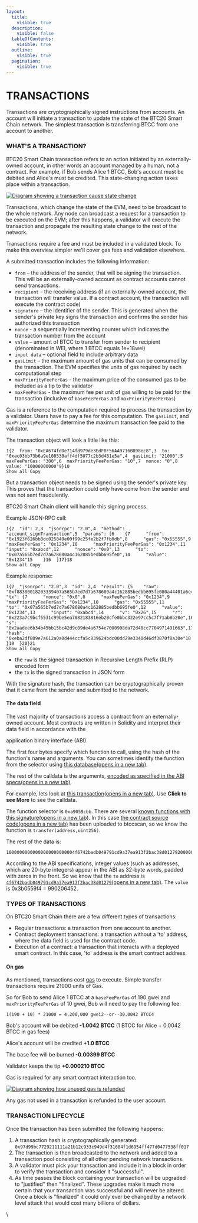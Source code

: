 ```yaml
---
layout:
  title:
    visible: true
  description:
    visible: false
  tableOfContents:
    visible: true
  outline:
    visible: true
  pagination:
    visible: true
---
```


# TRANSACTIONS

Transactions are cryptographically signed instructions from accounts. An account will initiate a transaction to update the state of the BTC20 Smart Chain network. The simplest transaction is transferring BTCC from one account to another.

### WHAT'S A TRANSACTION? <a href="#whats-a-transaction" id="whats-a-transaction"></a>

BTC20 Smart Chain transaction refers to an action initiated by an externally-owned account, in other words an account managed by a human, not a contract. For example, if Bob sends Alice 1 BTCC, Bob's account must be debited and Alice's must be credited. This state-changing action takes place within a transaction.

[![Diagram showing a transaction cause state change](https://ethereum.org/static/570dedb843948d6bef5e21a6769d5c35/302a4/tx.png)](https://ethereum.org/static/570dedb843948d6bef5e21a6769d5c35/302a4/tx.png)

Transactions, which change the state of the EVM, need to be broadcast to the whole network. Any node can broadcast a request for a transaction to be executed on the EVM; after this happens, a validator will execute the transaction and propagate the resulting state change to the rest of the network.

Transactions require a fee and must be included in a validated block. To make this overview simpler we'll cover gas fees and validation elsewhere.

A submitted transaction includes the following information:

* `from` – the address of the sender, that will be signing the transaction. This will be an externally-owned account as contract accounts cannot send transactions.
* `recipient` – the receiving address (if an externally-owned account, the transaction will transfer value. If a contract account, the transaction will execute the contract code)
* `signature` – the identifier of the sender. This is generated when the sender's private key signs the transaction and confirms the sender has authorized this transaction
* `nonce` - a sequentially incrementing counter which indicates the transaction number from the account
* `value` – amount of BTCC to transfer from sender to recipient (denominated in WEI, where 1 BTCC equals 1e+18wei)
* `input data` – optional field to include arbitrary data
* `gasLimit` – the maximum amount of gas units that can be consumed by the transaction. The EVM specifies the units of gas required by each computational step
* `maxPriorityFeePerGas` - the maximum price of the consumed gas to be included as a tip to the validator
* `maxFeePerGas` - the maximum fee per unit of gas willing to be paid for the transaction (inclusive of `baseFeePerGas` and `maxPriorityFeePerGas`)

Gas is a reference to the computation required to process the transaction by a validator. Users have to pay a fee for this computation. The `gasLimit`, and `maxPriorityFeePerGas` determine the maximum transaction fee paid to the validator.&#x20;

The transaction object will look a little like this:

```
1{2  from: "0xEA674fdDe714fd979de3EdF0F56AA9716B898ec8",3  to: "0xac03bb73b6a9e108530aff4df5077c2b3d481e5a",4  gasLimit: "21000",5  maxFeePerGas: "300",6  maxPriorityFeePerGas: "10",7  nonce: "0",8  value: "10000000000"9}10
Show all Copy
```

But a transaction object needs to be signed using the sender's private key. This proves that the transaction could only have come from the sender and was not sent fraudulently.

BTC20 Smart Chain client will handle this signing process.

Example JSON-RPC call:

```
1{2  "id": 2,3  "jsonrpc": "2.0",4  "method": "account_signTransaction",5  "params": [6    {7      "from": "0x1923f626bb8dc025849e00f99c25fe2b2f7fb0db",8      "gas": "0x55555",9      "maxFeePerGas": "0x1234",10      "maxPriorityFeePerGas": "0x1234",11      "input": "0xabcd",12      "nonce": "0x0",13      "to": "0x07a565b7ed7d7a678680a4c162885bedbb695fe0",14      "value": "0x1234"15    }16  ]17}18
Show all Copy
```

Example response:

```
1{2  "jsonrpc": "2.0",3  "id": 2,4  "result": {5    "raw": "0xf88380018203339407a565b7ed7d7a678680a4c162885bedbb695fe080a44401a6e4000000000000000000000000000000000000000000000000000000000000001226a0223a7c9bcf5531c99be5ea7082183816eb20cfe0bbc322e97cc5c7f71ab8b20ea02aadee6b34b45bb15bc42d9c09de4a6754e7000908da72d48cc7704971491663",6    "tx": {7      "nonce": "0x0",8      "maxFeePerGas": "0x1234",9      "maxPriorityFeePerGas": "0x1234",10      "gas": "0x55555",11      "to": "0x07a565b7ed7d7a678680a4c162885bedbb695fe0",12      "value": "0x1234",13      "input": "0xabcd",14      "v": "0x26",15      "r": "0x223a7c9bcf5531c99be5ea7082183816eb20cfe0bbc322e97cc5c7f71ab8b20e",16      "s": "0x2aadee6b34b45bb15bc42d9c09de4a6754e7000908da72d48cc7704971491663",17      "hash": "0xeba2df809e7a612a0a0d444ccfa5c839624bdc00dd29e3340d46df3870f8a30e"18    }19  }20}21
Show all Copy
```

* the `raw` is the signed transaction in Recursive Length Prefix (RLP) encoded form
* the `tx` is the signed transaction in JSON form

With the signature hash, the transaction can be cryptographically proven that it came from the sender and submitted to the network.

#### The data field <a href="#the-data-field" id="the-data-field"></a>

The vast majority of transactions access a contract from an externally-owned account. Most contracts are written in Solidity and interpret their data field in accordance with the&#x20;

application binary interface (ABI).

The first four bytes specify which function to call, using the hash of the function's name and arguments. You can sometimes identify the function from the selector using [this database(opens in a new tab)](https://www.4byte.directory/signatures/).

The rest of the calldata is the arguments, [encoded as specified in the ABI specs(opens in a new tab)](https://docs.soliditylang.org/en/latest/abi-spec.html#formal-specification-of-the-encoding).

For example, lets look at [this transaction(opens in a new tab)](https://etherscan.io/tx/0xd0dcbe007569fcfa1902dae0ab8b4e078efe42e231786312289b1eee5590f6a1). Use **Click to see More** to see the calldata.

The function selector is `0xa9059cbb`. There are several [known functions with this signature(opens in a new tab)](https://www.4byte.directory/signatures/?bytes4_signature=0xa9059cbb). In this case [the contract source code(opens in a new tab)](https://etherscan.io/address/0xa0b86991c6218b36c1d19d4a2e9eb0ce3606eb48#code) has been uploaded to btccscan, so we know the function is `transfer(address,uint256)`.

The rest of the data is:

```
10000000000000000000000004f6742badb049791cd9a37ea913f2bac38d012792000000000000000000000000000000000000000000000000000000003b0559f43
```

According to the ABI specifications, integer values (such as addresses, which are 20-byte integers) appear in the ABI as 32-byte words, padded with zeros in the front. So we know that the `to` address is [`4f6742badb049791cd9a37ea913f2bac38d01279`(opens in a new tab)](https://etherscan.io/address/0x4f6742badb049791cd9a37ea913f2bac38d01279). The `value` is 0x3b0559f4 = 990206452.

### TYPES OF TRANSACTIONS <a href="#types-of-transactions" id="types-of-transactions"></a>

On BTC20 Smart Chain there are a few different types of transactions:

* Regular transactions: a transaction from one account to another.
* Contract deployment transactions: a transaction without a 'to' address, where the data field is used for the contract code.
* Execution of a contract: a transaction that interacts with a deployed smart contract. In this case, 'to' address is the smart contract address.

#### On gas <a href="#on-gas" id="on-gas"></a>

As mentioned, transactions cost [gas](https://ethereum.org/en/developers/docs/gas/) to execute. Simple transfer transactions require 21000 units of Gas.

So for Bob to send Alice 1 BTCC at a `baseFeePerGas` of 190 gwei and `maxPriorityFeePerGas` of 10 gwei, Bob will need to pay the following fee:

```
1(190 + 10) * 21000 = 4,200,000 gwei2--or--30.0042 BTCC4
```

Bob's account will be debited **-1.0042 BTCC** (1 BTCC for Alice + 0.0042 BTCC in gas fees)

Alice's account will be credited **+1.0 BTCC**

The base fee will be burned **-0.00399 BTCC**

Validator keeps the tip **+0.000210 BTCC**

Gas is required for any smart contract interaction too.

[![Diagram showing how unused gas is refunded](https://ethereum.org/static/c3638b26a1210d2c73a7ec2335c57351/302a4/gas-tx.png)](https://ethereum.org/static/c3638b26a1210d2c73a7ec2335c57351/302a4/gas-tx.png)

Any gas not used in a transaction is refunded to the user account.

### TRANSACTION LIFECYCLE <a href="#transaction-lifecycle" id="transaction-lifecycle"></a>

Once the transaction has been submitted the following happens:

1. A transaction hash is cryptographically generated: `0x97d99bc7729211111a21b12c933c949d4f31684f1d6954ff477d0477538ff017`
2. The transaction is then broadcasted to the network and added to a transaction pool consisting of all other pending network transactions.
3. A validator must pick your transaction and include it in a block in order to verify the transaction and consider it "successful".
4. As time passes the block containing your transaction will be upgraded to "justified" then "finalized". These upgrades make it much more certain that your transaction was successful and will never be altered. Once a block is "finalized" it could only ever be changed by a network level attack that would cost many billions of dollars.

\
